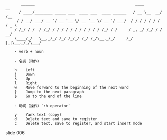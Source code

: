            ______                                             ____        __
          / ____/________ _____ ___  ____ ___  ____ ______   / __ \__  __/ /__
         / / __/ ___/ __ `/ __ `__ \/ __ `__ \/ __ `/ ___/  / /_/ / / / / / _ \
        / /_/ / /  / /_/ / / / / / / / / / / / /_/ / /     / _, _/ /_/ / /  __/
        \____/_/   \__,_/_/ /_/ /_/_/ /_/ /_/\__,_/_/     /_/ |_|\__,_/_/\___/

        · verb + noun

        · 名词（动作）

        h    Left
        j    Down
        k    Up
        l    Right
        w    Move forward to the beginning of the next word
        }    Jump to the next paragraph
        $    Go to the end of the line

        · 动词（操作）`:h operator`

        y    Yank text (copy)
        d    Delete text and save to register
        c    Delete text, save to register, and start insert mode

















































































slide 006
